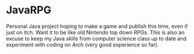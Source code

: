 # JavaRPG
Personal Java project hoping to make a game and publish this time, even if just on itch. Want it to be like old Nintendo top down RPGs. This is also an excuse to keep my Java skills from computer science class up to date and experiment with coding on Arch (very good experience so far).
